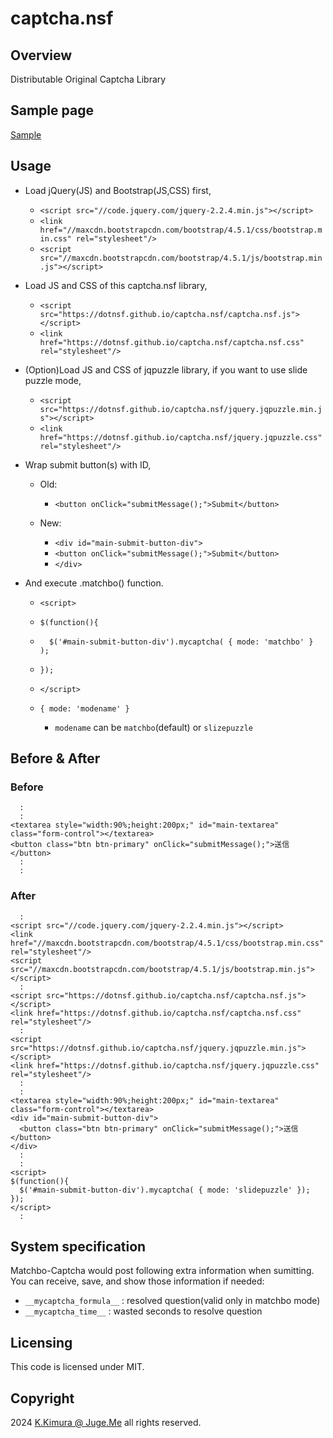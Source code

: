 # captcha.nsf


## Overview

Distributable Original Captcha Library


## Sample page

[Sample](https://dotnsf.github.io/captcha.nsf/)


## Usage

- Load jQuery(JS) and Bootstrap(JS,CSS) first,
  - `<script src="//code.jquery.com/jquery-2.2.4.min.js"></script>`
  - `<link href="//maxcdn.bootstrapcdn.com/bootstrap/4.5.1/css/bootstrap.min.css" rel="stylesheet"/>`
  - `<script src="//maxcdn.bootstrapcdn.com/bootstrap/4.5.1/js/bootstrap.min.js"></script>`

- Load JS and CSS of this captcha.nsf library,
  - `<script src="https://dotnsf.github.io/captcha.nsf/captcha.nsf.js"></script>`
  - `<link href="https://dotnsf.github.io/captcha.nsf/captcha.nsf.css" rel="stylesheet"/>`

- (Option)Load JS and CSS of jqpuzzle library, if you want to use slide puzzle mode,
  - `<script src="https://dotnsf.github.io/captcha.nsf/jquery.jqpuzzle.min.js"></script>`
  - `<link href="https://dotnsf.github.io/captcha.nsf/jquery.jqpuzzle.css" rel="stylesheet"/>`

- Wrap submit button(s) with ID,
  - Old:
    - `<button onClick="submitMessage();">Submit</button>`

  - New:
    - `<div id="main-submit-button-div">`
    - `<button onClick="submitMessage();">Submit</button>`
    - `</div>`

- And execute .matchbo() function.
  - `<script>`
  - `$(function(){`
  - `  $('#main-submit-button-div').mycaptcha( { mode: 'matchbo' } );`
  - `});`
  - `</script>`

  - `{ mode: 'modename' }`
    - `modename` can be `matchbo`(default) or `slizepuzzle`


## Before & After

### Before

```
  :
  :
<textarea style="width:90%;height:200px;" id="main-textarea" class="form-control"></textarea>
<button class="btn btn-primary" onClick="submitMessage();">送信</button>
  :
  :
```

### After

```
  :
<script src="//code.jquery.com/jquery-2.2.4.min.js"></script>
<link href="//maxcdn.bootstrapcdn.com/bootstrap/4.5.1/css/bootstrap.min.css" rel="stylesheet"/>
<script src="//maxcdn.bootstrapcdn.com/bootstrap/4.5.1/js/bootstrap.min.js"></script>
  :
<script src="https://dotnsf.github.io/captcha.nsf/captcha.nsf.js"></script>
<link href="https://dotnsf.github.io/captcha.nsf/captcha.nsf.css" rel="stylesheet"/>
  :
<script src="https://dotnsf.github.io/captcha.nsf/jquery.jqpuzzle.min.js"></script>
<link href="https://dotnsf.github.io/captcha.nsf/jquery.jqpuzzle.css" rel="stylesheet"/>
  :
  :
<textarea style="width:90%;height:200px;" id="main-textarea" class="form-control"></textarea>
<div id="main-submit-button-div">
  <button class="btn btn-primary" onClick="submitMessage();">送信</button>
</div>
  :
  :
<script>
$(function(){
  $('#main-submit-button-div').mycaptcha( { mode: 'slidepuzzle' });
});
</script>
  :
```


## System specification

Matchbo-Captcha would post following extra information when sumitting. You can receive, save, and show those information if needed:

- `__mycaptcha_formula__` : resolved question(valid only in matchbo mode)
- `__mycaptcha_time__` : wasted seconds to resolve question



## Licensing

This code is licensed under MIT.


## Copyright

2024  [K.Kimura @ Juge.Me](https://github.com/dotnsf) all rights reserved.
